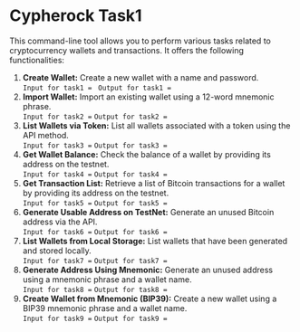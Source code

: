 # Cypherock Task1

This command-line tool allows you to perform various tasks related to cryptocurrency wallets and transactions. It offers the following functionalities:

1. **Create Wallet:** Create a new wallet with a name and password.<br>
    ```Input for task1 = ```
   ```Output for task1 = ```
3. **Import Wallet:** Import an existing wallet using a 12-word mnemonic phrase.<br>
    ``` Input for task2 = ```
   ``` Output for task2 = ```
5. **List Wallets via Token:** List all wallets associated with a token using the API method.<br>
    ``` Input for task3 = ```
   ```Output for task3 = ```
7. **Get Wallet Balance:** Check the balance of a wallet by providing its address on the testnet.<br>
    ``` Input for task4 = ```
   ```Output for task4 = ```
9. **Get Transaction List:** Retrieve a list of Bitcoin transactions for a wallet by providing its address on the testnet.<br>
    ``` Input for task5 = ```
   ```Output for task5 = ```
11. **Generate Usable Address on TestNet:** Generate an unused Bitcoin address via the API.<br>
    ``` Input for task6 = ```
    ```Output for task6 = ```
13. **List Wallets from Local Storage:** List wallets that have been generated and stored locally.<br>
    ``` Input for task7 = ```
    ```Output for task7 = ```
15. **Generate Address Using Mnemonic:** Generate an unused address using a mnemonic phrase and a wallet name.<br>
    ``` Input for task8 = ```
    ```Output for task8 = ```
17. **Create Wallet from Mnemonic (BIP39):** Create a new wallet using a BIP39 mnemonic phrase and a wallet name.<br>
    ``` Input for task9 = ```
    ```Output for task9 = ```

